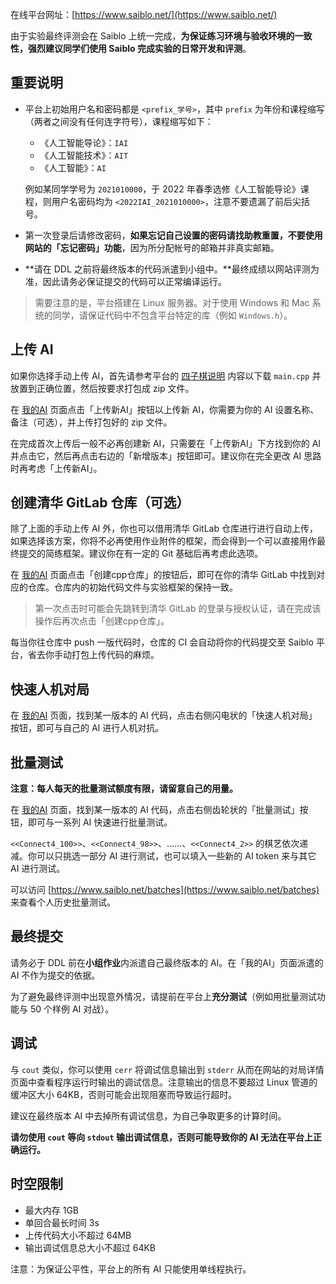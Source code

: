 在线平台网址：[https://www.saiblo.net/](https://www.saiblo.net/)

由于实验最终评测会在 Saiblo 上统一完成，**为保证练习环境与验收环境的一致性，强烈建议同学们使用 Saiblo 完成实验的日常开发和评测**。

## 重要说明

- 平台上初始用户名和密码都是 `<prefix_学号>`，其中 `prefix` 为年份和课程缩写（两者之间没有任何连字符号），课程缩写如下：

    - 《人工智能导论》：`IAI`
    - 《人工智能技术》：`AIT`
    - 《人工智能》：`AI`

  例如某同学学号为 `2021010000`，于 2022 年春季选修《人工智能导论》课程，则用户名密码均为 `<2022IAI_2021010000>`，注意不要遗漏了前后尖括号。

- 第一次登录后请修改密码，**如果忘记自己设置的密码请找助教重置，不要使用网站的「忘记密码」功能**，因为所分配帐号的邮箱并非真实邮箱。
- **请在 DDL 之前将最终版本的代码派遣到小组中。**最终成绩以网站评测为准，因此请务必保证提交的代码可以正常编译运行。

> 需要注意的是，平台搭建在 Linux 服务器。对于使用 Windows 和 Mac 系统的同学，请保证代码中不包含平台特定的库（例如 `Windows.h`）。

## 上传 AI

如果你选择手动上传 AI，首先请参考平台的 [四子棋说明](https://www.saiblo.net/game/3) 内容以下载 `main.cpp` 并放置到正确位置，然后按要求打包成 zip 文件。

在 [我的AI](https://www.saiblo.net/game/3?id=3) 页面点击「上传新AI」按钮以上传新 AI，你需要为你的 AI 设置名称、备注（可选），并上传打包好的 zip 文件。

在完成首次上传后一般不必再创建新 AI，只需要在「上传新AI」下方找到你的 AI 并点击它，然后再点击右边的「新增版本」按钮即可。建议你在完全更改 AI 思路时再考虑「上传新AI」。

## 创建清华 GitLab 仓库（可选）

除了上面的手动上传 AI 外，你也可以借用清华 GitLab 仓库进行进行自动上传，如果选择该方案，你将不必再使用作业附件的框架，而会得到一个可以直接用作最终提交的简练框架。建议你在有一定的 Git 基础后再考虑此选项。

在 [我的AI](https://www.saiblo.net/game/3?id=3) 页面点击「创建cpp仓库」的按钮后，即可在你的清华 GitLab 中找到对应的仓库。仓库内的初始代码文件与实验框架的保持一致。

> 第一次点击时可能会先跳转到清华 GitLab 的登录与授权认证，请在完成该操作后再次点击「创建cpp仓库」。

每当你往仓库中 push 一版代码时，仓库的 CI 会自动将你的代码提交至 Saiblo 平台，省去你手动打包上传代码的麻烦。

## 快速人机对局

在 [我的AI](https://www.saiblo.net/game/3?id=3) 页面，找到某一版本的 AI 代码，点击右侧闪电状的「快速人机对局」按钮，即可与自己的 AI 进行人机对抗。

## 批量测试

**注意：每人每天的批量测试额度有限，请留意自己的用量。**

在 [我的AI](https://www.saiblo.net/game/3?id=3) 页面，找到某一版本的 AI 代码，点击右侧齿轮状的「批量测试」按钮，即可与一系列 AI 快速进行批量测试。

`<<Connect4_100>>`、`<<Connect4_98>>`、……、`<<Connect4_2>>` 的棋艺依次递减。你可以只挑选一部分 AI 进行测试，也可以填入一些新的 AI token 来与其它 AI 进行测试。

可以访问 [https://www.saiblo.net/batches](https://www.saiblo.net/batches) 来查看个人历史批量测试。

## 最终提交

请务必于 DDL 前在**小组作业**内派遣自己最终版本的 AI。在「我的AI」页面派遣的 AI 不作为提交的依据。

为了避免最终评测中出现意外情况，请提前在平台上**充分测试**（例如用批量测试功能与 50 个样例 AI 对战）。

## 调试

与 `cout` 类似，你可以使用 `cerr` 将调试信息输出到 `stderr` 从而在网站的对局详情页面中查看程序运行时输出的调试信息。注意输出的信息不要超过 Linux 管道的缓冲区大小 64KB，否则可能会出现阻塞而导致运行超时。

建议在最终版本 AI 中去掉所有调试信息，为自己争取更多的计算时间。

**请勿使用 `cout` 等向 `stdout` 输出调试信息，否则可能导致你的 AI 无法在平台上正确运行。**

## 时空限制

- 最大内存 1GB
- 单回合最长时间 3s
- 上传代码大小不超过 64MB
- 输出调试信息总大小不超过 64KB

注意：为保证公平性，平台上的所有 AI 只能使用单线程执行。
